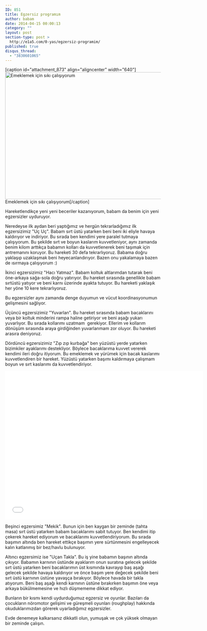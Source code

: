 ```yaml
---
ID: 851
title: Egzersiz programım
author: babam
date: 2014-04-15 00:00:13
category: ""
layout: post
section-type: post >
  http://e1a5.com/0-yas/egzersiz-programim/
published: true
disqus_thread:
  - "3830601065"
---
```

[caption id="attachment_873" align="aligncenter" width="640"]<a href="http://e1a5.com/wp-content/uploads/2014/04/egzersiz.jpg"><img class="wp-image-873 size-full" src="http://e1a5.com/wp-content/uploads/2014/04/egzersiz.jpg" alt="Emeklemek için sıkı çalışıyorum" width="640" height="411" /></a> Emeklemek için sıkı çalışıyorum[/caption]

Hareketlendikçe yeni yeni beceriler kazanıyorum, babam da benim için yeni egzersizler uyduruyor.

Neredeyse ilk aydan beri yaptığımız ve hergün tekrarladığımız ilk egzersizimiz "Uç Uç". Babam sırt üstü yatarken beni beni iki eliyle havaya kaldırıyor ve indiriyor. Bu sırada ben kendimi yere paralel tutmaya çalışıyorum. Bu şekilde sırt ve boyun kaslarım kuvvetleniyor, aynı zamanda benim kilom arttıkça babamın kolları da kuvvetlenerek beni taşımak için antremanını koruyor. Bu hareketi 30 defa tekrarlıyoruz. Babama doğru yaklaşıp uzaklaşmak beni heyecanlandırıyor. Bazen onu yakalamaya bazen de ısırmaya çalışıyorum :)

İkinci egzersizimiz "Hacı Yatmaz". Babam koltuk altlarımdan tutarak beni öne-arkaya sağa-sola doğru yatırıyor. Bu hareket sırasında genellikle babam sırtüstü yatıyor ve beni karnı üzerinde ayakta tutuyor. Bu hareketi yaklaşık her yöne 10 kere tekrarlıyoruz.

Bu egzersizler aynı zamanda denge duyumun ve vücut koordinasyonumun gelişmesini sağlıyor.

Üçüncü egzersizimiz "Yuvarlan". Bu hareket sırasında babam bacaklarını veya bir koltuk minderini rampa haline getiriyor ve beni aşağı yukarı yuvarlıyor. Bu sırada kollarımı uzatmam  gerekiyor. Ellerim ve kollarım dönüşüm sırasında araya girdiğinden yuvarlanmam zor oluyor. Bu hareketi arasıra deniyoruz.

Dördüncü egzersizimiz "Zıp zıp kurbağa" ben yüzüstü yerde yatarken bizimkiler ayaklarımı destekliyor. Böylece bacaklarıma kuvvet vererek kendimi ileri doğru itiyorum. Bu emeklemek ve yürümek için bacak kaslarımı kuvvetlendiren bir hareket. Yüzüstü yatarken başımı kaldırmaya çalışmam boyun ve sırt kaslarımı da kuvvetlendiriyor.

<iframe src="//www.youtube.com/embed/g7J1t96bJwM" width="640" height="480" frameborder="0" allowfullscreen="allowfullscreen"></iframe>

Beşinci egzersimiz "Mekik". Bunun için ben kaygan bir zeminde (tahta masa) sırt üstü yatarken babam bacaklarımı sabit tutuyor. Ben kendimi itip çekerek hareket ediyorum ve bacaklarımı kuvvetlendiriyorum. Bu sırada başımın altında ben hareket ettikçe başımın yere sürtünmesini engelleyecek kalın katlanmış bir bez/havlu bulunuyor.

Altıncı egzersimiz ise "Uçan Takla". Bu iş yine babamın başının altında çıkıyor. Babamın karnının üstünde ayaklarım onun suratına gelecek şekilde sırt üstü yatarken beni bacaklarımın üst kısmında kavrayıp baş aşağı gelecek şekilde havaya kaldırıyor ve önce başım yere değecek şekilde beni sırt üstü karnının üstüne yavaşça bırakıyor. Böylece havada bir takla atıyorum. Beni baş aşağı kendi karnının üstüne bırakırken başımın öne veya arkaya bükülmemesine ve hızlı düşmememe dikkat ediyor.

Bunların bir kısmı kendi uydurduğumuz egzersiz ve oyunlar. Bazıları da çocukların nöromotor gelişimi ve güreşmeli oyunları (roughplay) hakkında okuduklarımızdan görerek uyarladığımız egzersizler.

Evde denemeye kalkarsanız dikkatli olun, yumuşak ve çok yüksek olmayan bir zeminde çalışın.

&nbsp;
